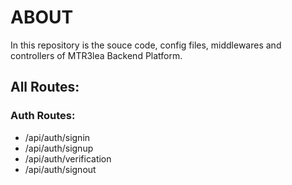 # ABOUT

In this repository is the souce code, config files, middlewares and controllers of MTR3lea Backend Platform. 

## All Routes:

### Auth Routes:
- /api/auth/signin
- /api/auth/signup
- /api/auth/verification
- /api/auth/signout
